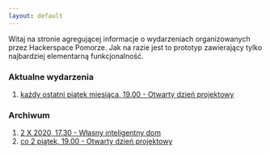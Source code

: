 ```yaml
---
layout: default
---
```


Witaj na stronie agregującej informacje o wydarzeniach organizowanych przez Hackerspace Pomorze. Jak na razie jest to prototyp zawierający tylko najbardziej elementarną funkcjonalność.

### Aktualne wydarzenia

1. [każdy ostatni piątek miesiąca, 19.00 - Otwarty dzień projektowy](./otwarty-dzien-projektowy.html)

### Archiwum
1. [2 X 2020, 17.30 - Własny inteligentny dom](./iot-na-ikm.html)
2. [co 2 piątek, 19.00 - Otwarty dzień projektowy](./otwarty-dzien-projektowy.html)

